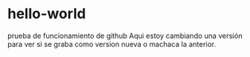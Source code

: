 # hello-world
prueba de funcionamiento de github
Aqui estoy cambiando una versión para ver si se graba como version nueva o machaca la anterior.
